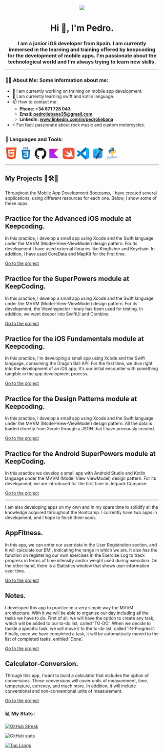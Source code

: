 <div id="header" align="center">
   <img src="https://media.giphy.com/media/v1.Y2lkPTc5MGI3NjExeWVoeWNwNWtrM2ZtbGdqNzBtdWcya3ZlMWV0M3Y1N3duNDVuYWc4MCZlcD12MV9pbnRlcm5hbF9naWZfYnlfaWQmY3Q9Zw/qgQUggAC3Pfv687qPC/giphy.gif" width="200"/>
   <h1 align="center"> Hi 👋, I'm Pedro. </h1>
   <h3 align="center"> I am a junior iOS developer from Spain. I am currently immersed in the learning and training offered by keepcoding for the development of mobile apps. I'm passionate about the technological world and I'm always trying to learn new skills.
   </h3>
</div>

---

### 👨‍💻 About Me: Some information about me:

- 🔭 I am currently working on training on mobile app development. 
- 🌱 I am currently learning swift and kotlin language. 
- 📫 How to contact me:
  * **Phone: +34 671 728 043**
  * **Email: pedroliebana35@gmail.com**
  * **LinkedIn: www.linkedin.com/in/pedroliebana**
- ⚡ Fun fact: passionate about rock music and custom motorcycles.

<div align="left">
   <h3>🔨 Languages and Tools:</h3>
   <div>
       <img src="https://github.com/devicons/devicon/blob/master/icons/html5/html5-original.svg" title="HTML5" alt="HTML" width="40" height="40"/>&nbsp;
       <img src="https://github.com/devicons/devicon/blob/master/icons/css3/css3-plain-wordmark.svg"  title="CSS3" alt="CSS" width="40" height="40"/>&nbsp;
       <img src="https://github.com/devicons/devicon/blob/master/icons/github/github-original.svg" title="GitHub" **alt="GitHub" width="40" height="40"/>
       <img src="https://github.com/devicons/devicon/blob/master/icons/kotlin/kotlin-original.svg"  title="Kotlin" alt="Kotlin" width="40" height="40"/>&nbsp;
       <img src="https://github.com/devicons/devicon/blob/master/icons/swift/swift-original.svg"  title="Swift" alt="Swift" width="40" height="40"/>&nbsp;
       <img src="https://github.com/devicons/devicon/blob/master/icons/vscode/vscode-original.svg"  title="VSCode" alt="VSCode" width="40" height="40"/>&nbsp;
       <img src="https://github.com/devicons/devicon/blob/master/icons/xcode/xcode-original.svg"  title="Xcode" alt="Xcode" width="40" height="40"/>&nbsp;
       <img src="https://github.com/devicons/devicon/blob/master/icons/python/python-original-wordmark.svg"  title="Python" alt="Python" width="40" height="40"/>&nbsp;
   </div>
</div>

---

## My Projects 🚧🛠️🚧
Throughout the Mobile App Development Bootcamp, I have created several applications, using different resources for each one. Below, I show some of these apps.

 ## Practice for the Advanced iOS module at Keepcoding.
In this practice, I develop a small app using Xcode and the Swift language under the MVVM (Model-View-ViewModel) design pattern. For its development I have used external libraries like Kingfisher and Keychain. In addition, I have used CoreData and MapKit for the first time.

 [Go to the project ](https://github.com/Castellano46/iOSAvanzado)

 ## Practice for the SuperPowers module at KeepCoding.
In this practice, I develop a small app using Xcode and the Swift language under the MVVM (Model-View-ViewModel) design pattern. For its development, the ViewInspector library has been used for testing. In addition, we went deeper into SwiftUI and Combine.
 
 [Go to the project ](https://github.com/Castellano46/Mavel-SuperPoderes)

## Practice for the iOS Fundamentals module at Keepcoding.
In this practice, I'm developing a small app using Xcode and the Swift language, consuming the Dragon Ball API. For the first time, we dive right into the development of an iOS app; it's our initial encounter with something tangible in the app development process.

[Go to the project ]( https://github.com/Castellano46/fundamentosiOS)

## Practice for the Design Patterns module at Keepcoding.
In this practice, I develop a small app using Xcode and the Swift language under the MVVM (Model-View-ViewModel) design pattern. All the data is loaded directly from Xcode through a JSON that I have previously created.

 [Go to the project ](https://github.com/Castellano46/MVVM-Bikes)

 ## Practice for the Android SuperPowers module at KeepCoding.
In this practice we develop a small app with Android Studio and Kotlin language under the MVVM (Model View ViewModel) design pattern. For its development, we are introduced for the first time in Jetpack Compose.

 [Go to the project ]([https://github.com/Castellano46/MVVM-Bikes](https://github.com/Castellano46/PracticaAndroidSuperPoderes))
 
 ---
 I am also developing apps on my own and in my spare time to solidify all the knowledge acquired throughout the Bootcamp. I currently have two apps in development, and I hope to finish them soon.
 
 ## AppFitness.
 In this app, we can enter our user data in the User Registration section, and it will calculate our BMI, indicating the range in which we are. It also has the function on registering our own exercises in the Exercise Log to track progress in terms of time intensity and/or weight used during execution. On the other hand, there is a Statistics window that shows user information over time.
 
  [Go to the project ](https://github.com/Castellano46/AppFitness)

   ## Notes.
I developed this app to practice in a very simple way the MVVM architecture. With it we will be able to organise our day including all the tasks we have to do. First of all, we will have the option to create any task, which will be added to our to-do list, called 'TO-DO'. When we decide to tackle a specific task, we will move it to the to-do list, called 'IN-Progress'. Finally, once we have completed a task, it will be automatically moved to the list of completed tasks, entitled 'Done'.
 
  [Go to the project ](https://github.com/Castellano46/Notes)
  
  ## Calculator-Conversion.
  Through this app, I want to build a calculator that includes the option of conversions. These conversions will cover units of measurement, time, temperature, currency, and much more. In addition, it will include conventional and non-conventional units of measurement.
  
   [Go to the project ](https://github.com/Castellano46/Calculator-Conversion)
                                                                        
### 📊 My Stats :

[![GitHub Streak](https://streak-stats.demolab.com?user=Castellano46&theme=radical)](https://git.io/streak-stats)

![GitHub stats](https://github-readme-stats.vercel.app/api?username=Castellano46&show_icons=true&theme=radical)

[![Top Langs](https://github-readme-stats.vercel.app/api/top-langs/?username=Castellano46&theme=tokyonight)](https://github.com/anuraghazra/github-readme-stats)
